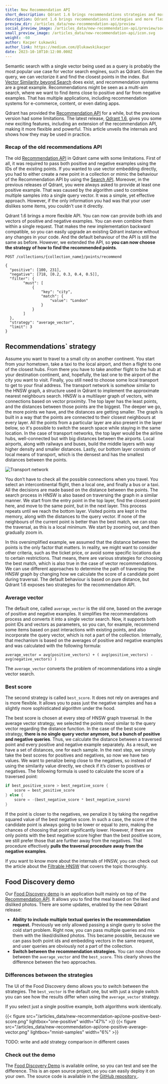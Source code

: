 ```yaml
---
title: New Recommendation API
short_description: Qdrant 1.6 brings recommendations strategies and more flexibility to the Recommendation API.
description: Qdrant 1.6 brings recommendations strategies and more flexibility to the Recommendation API.
preview_dir: /articles_data/new-recommendation-api/preview
social_preview_image: /articles_data/new-recommendation-api/preview/social_preview.jpg
small_preview_image: /articles_data/new-recommendation-api/icon.svg
weight: -60
author: Kacper Łukawski
author_link: https://medium.com/@lukawskikacper
date: 2023-10-10T10:12:00.000Z
---
```


Semantic search with a single vector being used as a query is probably the most popular use case for vector 
search engines, such as Qdrant. Given the query, we can vectorize it and find the closest points in the index. 
But [Vector Similarity beyond Search](/articles/vector-similarity-beyond-search/) does exist, and recommendation 
systems are a great example. Recommendations might be seen as a multi-aim search, where we want to find items 
close to positive and far from negative examples. That has multiple applications, including recommendation systems 
for e-commerce, content, or even dating apps.

Qdrant has provided the [Recommendation API](https://qdrant.tech/documentation/concepts/search/#recommendation-api) 
for a while, but the previous version had some limitations. The latest release, [Qdrant 1.6](https://github.com/qdrant/qdrant/releases/tag/v1.6.0), 
gives you some new exciting features, including an extension of the recommendation API, making it more flexible
and powerful. This article unveils the internals and shows how they may be used in practice.

### Recap of the old recommendations API

The old [Recommendation API](https://qdrant.tech/documentation/concepts/search/#recommendation-api) in Qdrant came with
some limitations. First of all, it was required to pass both positive and negative examples using the IDs of the
existing points. If you wanted to use vector embedding directly, you had to either create a new point in a collection
or mimic the behaviour of the Recommendation API by using the [Search API](https://qdrant.tech/documentation/concepts/search/#search-api).
Moreover, in the previous releases of Qdrant, you were always asked to provide at least one positive example. That was caused 
by the algorithm used to combine multiple samples into a single query vector. It was a simple, yet effective approach. However, 
if the only information you had was that your user dislikes some items, you couldn't use it directly.

Qdrant 1.6 brings a more flexible API. You can now can provide both ids and vectors of positive and negative
examples. You can even combine them within a single request. That makes the new implementation backward compatible,
so you can easily upgrade an existing Qdrant instance without any changes in your code. And the default behaviour
of the API is still the same as before. However, we extended the API, so **you can now choose the strategy of how
to find the recommended points**.

```http request
POST /collections/{collection_name}/points/recommend

{
  "positive": [100, 231],
  "negative": [718, [0.2, 0.3, 0.4, 0.5]],
  "filter": {
        "must": [
            {
                "key": "city",
                "match": {
                    "value": "London"
                }
            }
        ]
  },
  "strategy": "average_vector",
  "limit": 3
}
```

## Recommendations` strategy

Assume you want to travel to a small city on another continent. You start from your hometown, take a taxi to the local 
airport, and then a flight to one of the closest hubs. From there you have to take another flight to the hub at your 
destination continent, and, hopefully, the last one to the airport of the city you want to visit. Finally, you still need 
to choose some local transport to get to your final address. The transport network is somehow similar to the HNSW graph, 
a structure used in Qdrant to implement the approximate nearest neighbours search. HNSW is a multilayer graph of vectors, 
with connections based on vector proximity. The top layer has the least points, and the distances between those points are 
the biggest. The deeper we go, the more points we have, and the distances are getting smaller. The graph is built in a way 
that the points are connected to their closest neighbours at every layer. All the points from a particular layer are also 
present in the layer below, so it's possible to switch the search space while staying in the same location. In the case of 
transport networks, the top layer would be the airline hubs, well-connected but with big distances between the airports. 
Local airports, along with railways and buses, build the middle layers with way higher density and smaller distances. 
Lastly, our bottom layer consists of local means of transport, which is the densest and has the smallest distances 
between the points.

![Transport network](/articles_data/new-recommendation-api/example-transport-network.png)

You don’t have to check all the possible connections when you travel. You select an intercontinental flight, then a local one, 
and finally a bus or a taxi. All the decisions are made based on the distance between the points. The search process in HNSW 
is also based on traversing the graph in a similar manner. We start from the entry point in the top layer, find the closest 
point here, and move to the same point, but in the next layer. This process repeats until we reach the bottom layer. Visited 
points are kept in the memory, along with the distances to the query vector. If none of the neighbours of the current point is 
better than the best match, we can stop the traversal, as this is a local minimum. We start by zooming out, and then gradually 
zoom in.

In this oversimplified example, we assumed that the distance between the points is the only factor that matters. In reality, we 
might want to consider other criteria, such as the ticket price, or avoid some specific locations due to certain restrictions. 
That means, there are various strategies for choosing the best match, which is also true in the case of vector recommendations. 
We can use different approaches to determine the path of traversing the HNSW graph by changing how we calculate the score of a 
candidate point during traversal. The default behaviour is based on pure distance, but Qdrant 1.6 exposes two strategies for the 
recommendation API.

### Average vector

The default one, called `average_vector` is the old one, based on the average of positive and negative examples. It simplifies 
the recommendations process and converts it into a single vector search. Now, it supports both point IDs and vectors as 
parameters, so you can, for example, recommend some items based on past interactions with existing points, and also 
incorporate the query vector, which is not a part of the collection. Internally, that mechanism is based on the averages of 
positive and negative examples and was calculated with the following formula:

```
average_vector = avg(positive_vectors) + ( avg(positive_vectors) - avg(negative_vectors) )
```

The `average_vector` converts the problem of recommendations into a single vector search.

### Best score

The second strategy is called `best_score`. It does not rely on averages and is more flexible. It allows you to pass just the 
negative samples and has a slightly more sophisticated algorithm under the hood.

The best score is chosen at every step of HNSW graph traversal. In the average vector strategy, we selected the points most 
similar to the query vector regarding the distance function. In the case of the best score strategy, **there is no single query 
vector anymore, but a bunch of positive and negative queries**. Thus, we calculate the distance between a traversed point and 
every positive and negative example separately. As a result, we have a set of distances, one for each sample. In the next step, 
we simply take the best scores for positives and negatives, so now we have two values. We want to penalize being close to the 
negatives, so instead of using the similarity value directly, we check if it’s closer to positives or negatives. The following 
formula is used to calculate the score of a traversed point:

```rust
if best_positive_score > best_negative_score {
    score = best_positive_score
} else {
    score = -(best_negative_score * best_negative_score)
}
```

If the point is closer to the negatives, we penalize it by taking the negative squared value of the best negative score. In such 
a case, the score of the candidate point is always going to be lower or equal to zero, making the chances of choosing that point 
significantly lower. However, if there are only points with the best negative score higher than the best positive score, we still 
prefer those that are further away from the negatives. That procedure effectively **pulls the traversal procedure away from the 
negative examples**.

If you want to know more about the internals of HNSW, you can check out the article about the 
[Filtrable HNSW](https://qdrant.tech/articles/filtrable-hnsw/) that covers the topic thoroughly.

## Food Discovery demo

Our [Food Discovery demo](https://qdrant.tech/articles/food-discovery-demo/) is an application built mainly on top of the 
[Recommendation API](https://qdrant.tech/documentation/concepts/search/#recommendation-api). It allows you to find the meal 
based on the liked and disliked photos. There are some updates, enabled by the new Qdrant release:

* **Ability to include multiple textual queries in the recommendation request.** Previously we only allowed passing a single
  query to solve the cold start problem. Right now, you can pass multiple queries and mix them with the liked/disliked photos.
  This became possible, because we can pass both point ids and embedding vectors in the same request, and user queries are
  obviously not a part of the collection.
* **Switch between the recommendation strategies.** You can now choose between the `average_vector` and the `best_score`.
  This clearly shows the difference between the two approaches.

### Differences between the strategies

The UI of the Food Discovery demo allows you to switch between the strategies. The `best_vector` is the default one, but
with just a single switch you can see how the results differ when using the `average_vector` strategy.

If you select just a single positive example, both algorithms work identically.

<div class="multi-figures">

{{< figure src="/articles_data/new-recommendation-api/one-positive-best-score.png" lightbox="one-positive" width="47%" >}}
{{< figure src="/articles_data/new-recommendation-api/one-positive-average-vector.png" lightbox="mnist-samples" width="6%" >}}

</div>


TODO: write and add strategy comparison in different cases

### Check out the demo

The [Food Discovery Demo](https://food-discovery.qdrant.tech/) is available online, so you can test and see the difference. 
This is an open source project, so you can easily deploy it on your own. The source code is available in the [GitHub repository
](https://github.com/qdrant/demo-food-discovery/). 
